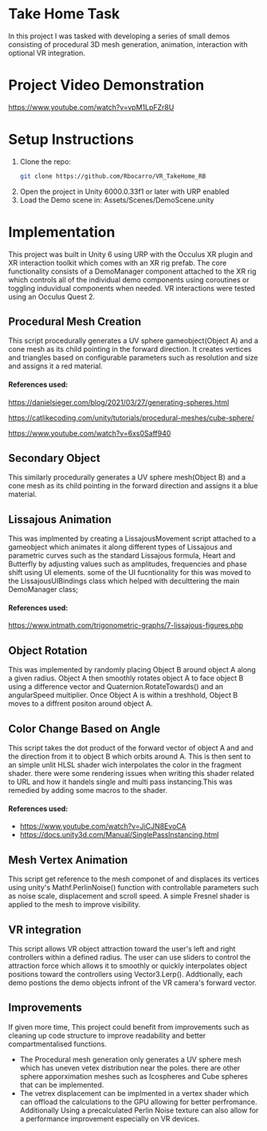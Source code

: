 
# Take Home Task

In this project I was tasked with developing a series of small demos consisting of procedural 3D mesh generation, animation, interaction with optional VR integration.

# Project Video Demonstration
https://www.youtube.com/watch?v=vpM1LpFZr8U


# Setup Instructions

1. Clone the repo:
   ```bash
   git clone https://github.com/Rbocarro/VR_TakeHome_RB

   ```
2. Open the project in Unity 6000.0.33f1 or later with URP enabled
3. Load the Demo scene in: Assets/Scenes/DemoScene.unity



# Implementation

This project was built in Unity 6 using URP with the Occulus XR plugin and XR interaction toolkit which comes with an XR rig prefab.
The core functionality consists of a DemoManager component attached to the XR rig which controls all of the individual demo components using coroutines or toggling induvidual components when needed. VR interactions were tested using an Occulus Quest 2.

## Procedural Mesh Creation
This script procedurally generates a UV sphere gameobject(Object A) and a cone mesh as its child pointing in the forward direction. It creates vertices and triangles based on configurable parameters such as resolution and size and assigns it a red material.

#### References used:
https://danielsieger.com/blog/2021/03/27/generating-spheres.html

https://catlikecoding.com/unity/tutorials/procedural-meshes/cube-sphere/

https://www.youtube.com/watch?v=6xs0Saff940

## Secondary Object
This similarly procedurally generates a UV sphere mesh(Object B) and a cone mesh as its child pointing in the forward direction and assigns it a blue material.

## Lissajous Animation
This was implmented by creating a LissajousMovement script attached to a gameobject which animates it along different types of Lissajous and parametric curves such as the standard Lissajous formula, Heart and Butterfly by adjusting values such as amplitudes, frequencies and phase shift using UI elements. some of the UI fucntionality for this was moved to the LissajousUIBindings class which helped with deculttering the main DemoManager class;

#### References used:
https://www.intmath.com/trigonometric-graphs/7-lissajous-figures.php


## Object Rotation
This was implemented by randomly placing Object B around object A along a given radius. Object A then smoothly rotates object A to face object B using a difference vector and Quaternion.RotateTowards() and an angularSpeed muitiplier. Once Object A is within a treshhold, Object B moves to a diffrent positon around object A.


## Color Change Based on Angle
This script takes the dot product of the forward vector of object A and and the direction from it to object B which orbits around A. This is then sent to an simple unlit HLSL shader wich interpolates the color in the fragment shader. there were some rendering issues when writing this shader related to URL and how it handels single and multi pass instancing.This was remedied by adding some macros to the shader.

#### References used:
+ https://www.youtube.com/watch?v=JiCJN8EvoCA
+ https://docs.unity3d.com/Manual/SinglePassInstancing.html

## Mesh Vertex Animation
This script get reference to the mesh componet of and displaces its vertices using unity's Mathf.PerlinNoise() function with controllable parameters such as noise scale, displacement and scroll speed. A simple Fresnel shader is applied to the mesh to improve visibility.

## VR integration
This script allows VR object attraction toward the user's left and right controllers within a defined radius. The user can use sliders to control the attraction force which allows it to smoothly or quickly interpolates object positions toward the controllers using Vector3.Lerp(). Addtionally, each demo postions the demo objects infront of the VR camera's forward vector.
## Improvements
If given more time, This project could benefit from improvements such as cleaning up code structure to improve readability and better compartmentalised functions.

+ The Procedural mesh generation only generates a UV sphere mesh which has uneven vetex distribution near the poles. there are other sphere apporximation meshes such as Icospheres and Cube spheres that can be implemented.
+ The vetrex displacement can be implmented in a vertex shader which can offload the calculations to the GPU allowing for better perfromance. Additionally Using a precalculated Perlin Noise texture can also allow for a performance improvement especially on VR devices.











